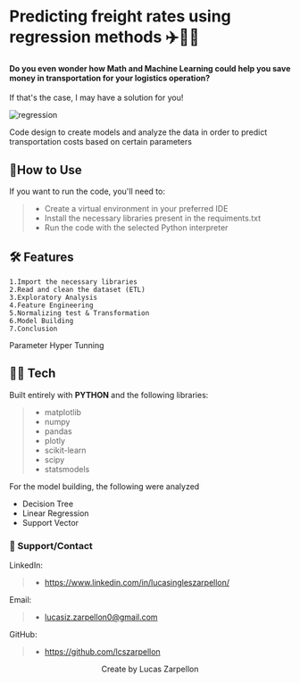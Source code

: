
# Predicting freight rates using regression methods ✈️🚚🚢

#### Do you even wonder how Math and Machine Learning could help you save money in transportation for your logistics operation?  
If that's the case, I may have a solution for you!


![regression](https://github.com/user-attachments/assets/e73af92b-2d5f-48fd-8aa8-1aca2d884747)



Code design to create models and analyze the data in order to predict transportation costs based on certain parameters


## 🧤How to Use

If you want to run the code, you'll need to:
> - Create a virtual environment in your preferred IDE
> - Install the necessary libraries present in the requiments.txt
> - Run the code with the selected Python interpreter

## 🛠️ Features
    1.Import the necessary libraries 
    2.Read and clean the dataset (ETL)
    3.Exploratory Analysis
    4.Feature Engineering
    5.Normalizing test & Transformation
    6.Model Building  
    7.Conclusion

Parameter Hyper Tunning

## 👨‍💻 Tech

Built entirely with **PYTHON** and the following libraries:

  
> - matplotlib
> - numpy
> - pandas
> - plotly
> - scikit-learn
> - scipy
> - statsmodels

For the model building, the following were analyzed
  - Decision Tree
  - Linear Regression
  - Support Vector


### 🤝 Support/Contact

LinkedIn: 
> - https://www.linkedin.com/in/lucasingleszarpellon/

Email:
> - lucasiz.zarpellon0@gmail.com

GitHub:
> - https://github.com/lcszarpellon




<p align="center">Create by Lucas Zarpellon</p>
